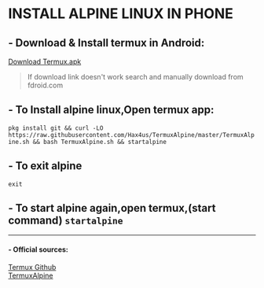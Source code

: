 
# INSTALL ALPINE LINUX IN PHONE

## - Download & Install termux in Android:

[Download Termux.apk](https://f-droid.org/repo/com.termux_118.apk)
> If download link doesn't work search and manually download from fdroid.com

## - To Install alpine linux,Open termux app:

`pkg install git && curl -LO https://raw.githubusercontent.com/Hax4us/TermuxAlpine/master/TermuxAlpine.sh && bash TermuxAlpine.sh && startalpine`

## - To exit alpine

`exit`

## - To start alpine again,open termux,(start command) `startalpine`

---

#### - Official sources:
[Termux Github](https://github.com/termux)  
[TermuxAlpine](https://github.com/Hax4us/TermuxAlpine)
